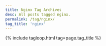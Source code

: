 ```yaml
---
title: Nginx Tag Archives
desc: All posts tagged nginx.
permalink: /tag/nginx/
tag_title: 'nginx'
---
```

{% include tagloop.html tag=page.tag_title %}